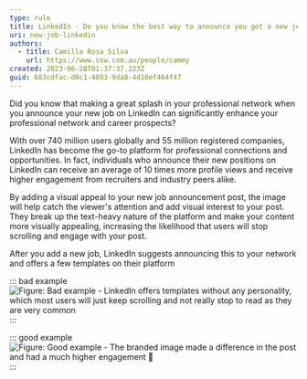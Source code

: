 ```yaml
---
type: rule
title: LinkedIn - Do you know the best way to announce you got a new job?
uri: new-job-linkedin
authors:
  - title: Camilla Rosa Silva
    url: https://www.ssw.com.au/people/cammy
created: 2023-06-28T01:37:37.223Z
guid: 683cdfac-d0c1-4093-9da8-4d10ef464f47
---
```

Did you know that making a great splash in your professional network when you announce your new job on LinkedIn can significantly enhance your professional network and career prospects? 

With over 740 million users globally and 55 million registered companies, LinkedIn has become the go-to platform for professional connections and opportunities. In fact, individuals who announce their new positions on LinkedIn can receive an average of 10 times more profile views and receive higher engagement from recruiters and industry peers alike. 

<!--endintro-->

By adding a visual appeal to your new job announcement post, the image will help catch the viewer's attention and add visual interest to your post. They break up the text-heavy nature of the platform and make your content more visually appealing, increasing the likelihood that users will stop scrolling and engage with your post.

After you add a new job, LinkedIn suggests announcing this to your network and offers a few templates on their platform

::: bad example
![Figure: Bad example - LinkedIn offers templates without any personality, which most users will just keep scrolling and not really stop to read as they are very common ](microsoftteams-image-9-.png)
:::


::: good example
![Figure: Good example - The branded image made a difference in the post and had a much higher engagement 🚀](microsoftteams-image-10-.png "")
:::